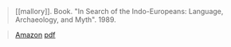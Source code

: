 > [[mallory]]. Book. "In Search of the Indo-Europeans: Language, Archaeology, and Myth". 1989.

> [Amazon](https://amzn.to/3gX7dQp)
> [pdf](j-mallory1989.pdf)